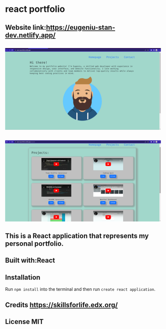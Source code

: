 # react portfolio

## Website link:https://eugeniu-stan-dev.netlify.app/

## ![my screenshot](./public/images/page-one.png)
## ![my screenshot](./public/images/page-two.png)


## This is a React application that represents my personal portfolio. 
 

## Built with:React 

## Installation 
Run `npm install` into the terminal and then run `create react application`.

## Credits https://skillsforlife.edx.org/

## License MIT
